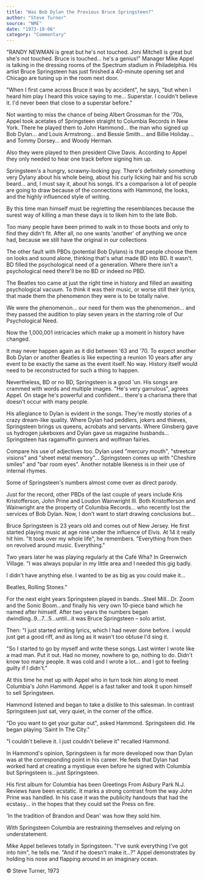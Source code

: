 ```yaml
---
title: "Was Bob Dylan the Previous Bruce Springsteen?"
author: "Steve Turner"
source: "NME"
date: "1973-10-06"
category: "Commentary"
---
```


"RANDY NEWMAN is great but he's not touched. Joni Mitchell is great but she's not touched. Bruce is touched... he's a genius!" Manager Mike Appel is talking in the dressing rooms of the Spectrum stadium in Philadelphia. His artist Bruce Springsteen has just finished a 40-minute opening set and Chicago are tuning up in the room next door.

"When I first came across Bruce it was by accident", he says, "but when I heard him play I heard this voice saying to me... Superstar. I couldn't believe it. I'd never been that close to a superstar before."

Not wanting to miss the chance of being Albert Grossman for the '70s, Appel took acetates of Springsteen straight to Columbia Records in New York. There he played them to John Hammond... the man who signed up Bob Dylan... and Louis Armstrong... and Bessie Smith... and Billie Holiday... and Tommy Dorsey... and Woody Herman.

Also they were played to then president Clive Davis. According to Appel they only needed to hear one track before signing him up.

Springsteen's a hungry, scrawny-looking guy. There's definitely something very Dylany about his whole being, about his curly licking hair and his scrub beard... and, I must say it, about his songs. It's a comparison a lot of people are going to draw because of the connections with Hammond, the looks, and the highly influenced style of writing.

By this time man himself must be regretting the resemblances because the surest way of killing a man these days is to liken him to the late Bob.

Too many people have been primed to walk in to those boots and only to find they didn't fit. After all, no one wants 'another' of anything we once had, because we still have the original in our collections

The other fault with PBDs (potential Bob Dylans) is that people choose them on looks and sound alone, thinking that's what made BD into BD. It wasn't. BD filled the psychological need of a generation. Where there isn't a psychological need there'll be no BD or indeed no PBD.

The Beatles too came at just the right time in history and filled an awaiting psychological vacuum. To think it was their music, or worse still their lyrics, that made them the phenomenon they were is to be totally naïve.

We were the phenomenon... our need for them was the phenomenon... and they passed the audition to play seven years in the starring role of Our Psychological Need.

Now the 1,000,001 intricacies which make up a moment in history have changed.

It may never happen again as it did between '63 and '70. To expect another Bob Dylan or another Beatles is like expecting a reunion 10 years after any event to be exactly the same as the event itself. No way. History itself would need to be reconstructed for such a thing to happen.

Nevertheless, BD or no BD, Springsteen is a good 'un. His songs are crammed with words and multiple images. "He's very garrulous", agrees Appel. On stage he's powerful and confident... there's a charisma there that doesn't occur with many people.

His allegiance to Dylan is evident in the songs. They're mostly stories of a crazy dream-like quality. Where Dylan had peddlers, jokers and thieves, Springsteen brings us queens, acrobats and servants. Where Ginsberg gave us hydrogen jukeboxes and Dylan gave us magazine husbands... Springsteen has ragamuffin gunners and wolfman fairies.

Compare his use of adjectives too. Dylan used "mercury mouth", "streetcar visions" and "sheet metal memory"... Springsteen comes up with "Cheshire smiles" and "bar room eyes". Another notable likeness is in their use of internal rhymes.

Some of Springsteen's numbers almost come over as direct parody.

Just for the record, other PBDs of the last couple of years include Kris Kristofferson, John Prine and Loudon Wainwright III. Both Kristofferson and Wainwright are the property of Columbia Records... who recently lost the services of Bob Dylan. Now, I don't want to start drawing conclusions but...

Bruce Springsteen is 23 years old and comes out of New Jersey. He first started playing music at age nine under the influence of Elvis. At 14 it really hit him. "It took over my whole life", he remembers. "Everything from then on revolved around music. Everything."

Two years later he was playing regularly at the Café Wha? In Greenwich Village. "I was always popular in my little area and I needed this gig badly.

I didn't have anything else. I wanted to be as big as you could make it...

Beatles, Rolling Stones."

For the next eight years Springsteen played in bands...Steel Mill...Dr. Zoom and the Sonic Boom...and finally his very own 10-piece band which he named after himself. After two years the numbers began dwindling..9...7...5...until...it was Bruce Springsteen – solo artist.

Then: "I just started writing lyrics, which I had never done before. I would just get a good riff, and as long as it wasn't too obtuse I'd sing it.

"So I started to go by myself and write these songs. Last winter I wrote like a mad man. Put it out. Had no money, nowhere to go, nothing to do. Didn't know too many people. It was cold and I wrote a lot... and I got to feeling guilty if I didn't."

At this time he met up with Appel who in turn took him along to meet Columbia's John Hammond. Appel is a fast talker and took it upon himself to sell Springsteen.

Hammond listened and began to take a dislike to this salesman. In contrast Springsteen just sat, very quiet, in the corner of the office.

"Do you want to get your guitar out", asked Hammond. Springsteen did. He began playing 'Saint In The City."

"I couldn't believe it. I just couldn't believe it" recalled Hammond.

In Hammond's opinion, Springsteen is far more developed now than Dylan was at the corresponding point in his career. He feels that Dylan had worked hard at creating a mystique even before he signed with Columbia but Springsteen is...just Springsteen.

His first album for Columbia has been Greetings From Asbury Park N.J. Reviews have been ecstatic. It marks a strong contrast from the way John Prine was handled. In his case it was the publicity handouts that had the ecstasy... in the hopes that they could set the Press on fire.

'In the tradition of Brandon and Dean' was how they sold him.

With Springsteen Columbia are restraining themselves and relying on understatement.

Mike Appel believes totally in Springsteen. "I've sunk everything I've got into him", he tells me. "And if he doesn't make it...?" Appel demonstrates by holding his nose and flapping around in an imaginary ocean.

© Steve Turner, 1973
